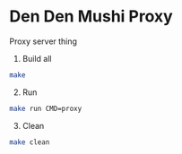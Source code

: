 # Den Den Mushi Proxy
Proxy server thing

1. Build all
```bash
make
```

2. Run
```bash
make run CMD=proxy
```

3. Clean
```bash
make clean
```